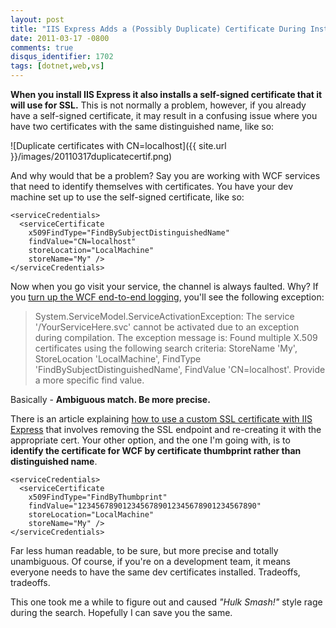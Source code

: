 ```yaml
---
layout: post
title: "IIS Express Adds a (Possibly Duplicate) Certificate During Install"
date: 2011-03-17 -0800
comments: true
disqus_identifier: 1702
tags: [dotnet,web,vs]
---
```

**When you install IIS Express it also installs a self-signed
certificate that it will use for SSL.** This is not normally a problem,
however, if you already have a self-signed certificate, it may result in
a confusing issue where you have two certificates with the same
distinguished name, like so:

![Duplicate certificates with
CN=localhost]({{ site.url }}/images/20110317duplicatecertif.png)

And why would that be a problem? Say you are working with WCF services
that need to identify themselves with certificates. You have your dev
machine set up to use the self-signed certificate, like so:

    <serviceCredentials>
      <serviceCertificate
        x509FindType="FindBySubjectDistinguishedName"
        findValue="CN=localhost"
        storeLocation="LocalMachine"
        storeName="My" />
    </serviceCredentials>

Now when you go visit your service, the channel is always faulted. Why?
If you [turn up the WCF end-to-end
logging](http://msdn.microsoft.com/en-us/library/ms733025.aspx), you'll
see the following exception:

> System.ServiceModel.ServiceActivationException: The service
> '/YourServiceHere.svc' cannot be activated due to an exception during
> compilation. The exception message is: Found multiple X.509
> certificates using the following search criteria: StoreName 'My',
> StoreLocation 'LocalMachine', FindType
> 'FindBySubjectDistinguishedName', FindValue 'CN=localhost'. Provide a
> more specific find value.

Basically - **Ambiguous match. Be more precise.**

There is an article explaining [how to use a custom SSL certificate with
IIS
Express](http://learn.iis.net/page.aspx/1005/handling-url-binding-failures-in-iis-express/)
that involves removing the SSL endpoint and re-creating it with the
appropriate cert. Your other option, and the one I'm going with, is to
**identify the certificate for WCF by certificate thumbprint rather than
distinguished name**.

    <serviceCredentials>
      <serviceCertificate
        x509FindType="FindByThumbprint"
        findValue="1234567890123456789012345678901234567890"
        storeLocation="LocalMachine"
        storeName="My" />
    </serviceCredentials>

Far less human readable, to be sure, but more precise and totally
unambiguous. Of course, if you're on a development team, it means
everyone needs to have the same dev certificates installed. Tradeoffs,
tradeoffs.

This one took me a while to figure out and caused *"Hulk Smash!"* style
rage during the search. Hopefully I can save you the same.
